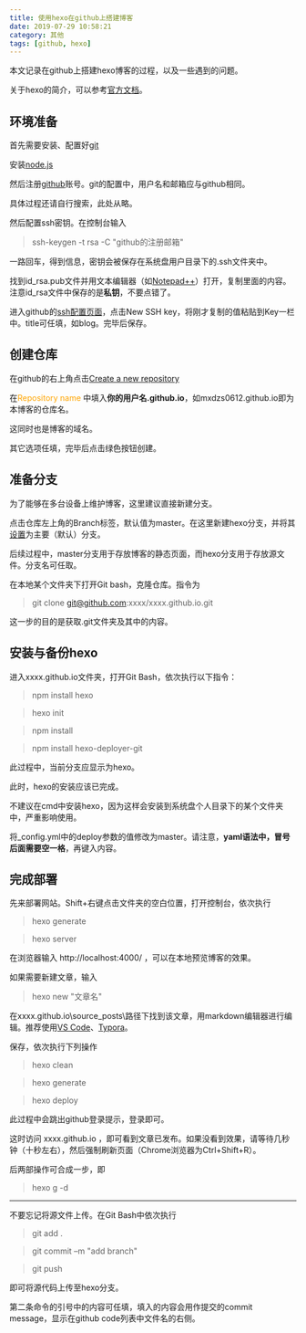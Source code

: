 ```yaml
---
title: 使用hexo在github上搭建博客
date: 2019-07-29 10:58:21
category: 其他
tags: [github, hexo]
---
```


本文记录在github上搭建hexo博客的过程，以及一些遇到的问题。

关于hexo的简介，可以参考[官方文档](https://hexo.io/zh-cn/docs/)。

## 环境准备
首先需要安装、配置好[git](https://git-scm.com/)

安装[node.js](https://nodejs.org/zh-cn/)

然后注册[github](https://github.com/)账号。git的配置中，用户名和邮箱应与github相同。

具体过程还请自行搜索，此处从略。

然后配置ssh密钥。在控制台输入
>ssh-keygen -t rsa -C "github的注册邮箱"

一路回车，得到信息，密钥会被保存在系统盘用户目录下的.ssh文件夹中。

找到id_rsa.pub文件并用文本编辑器（如[Notepad++](https://notepad-plus-plus.org/)）打开，复制里面的内容。注意id_rsa文件中保存的是**私钥**，不要点错了。

进入github的[ssh配置页面](https://github.com/settings/ssh)，点击New SSH key，将刚才复制的值粘贴到Key一栏中。title可任填，如blog。完毕后保存。

## 创建仓库
在github的右上角点击[Create a new repository](https://github.com/new)

在<font color=orange>Repository name</font> 中填入**你的用户名.github.io**，如mxdzs0612.github.io即为本博客的仓库名。

这同时也是博客的域名。

其它选项任填，完毕后点击绿色按钮创建。

## 准备分支
为了能够在多台设备上维护博客，这里建议直接新建分支。

点击仓库左上角的Branch标签，默认值为master。在这里新建hexo分支，并将其[设置](https://github.com/mxdzs0612/mxdzs0612.github.io/settings/branches)为主要（默认）分支。

后续过程中，master分支用于存放博客的静态页面，而hexo分支用于存放源文件。分支名可任取。

在本地某个文件夹下打开Git bash，克隆仓库。指令为

>git clone git@github.com:xxxx/xxxx.github.io.git

这一步的目的是获取.git文件夹及其中的内容。

## 安装与备份hexo
进入xxxx.github.io文件夹，打开Git Bash，依次执行以下指令：
>npm install hexo

>hexo init

>npm install

>npm install hexo-deployer-git

此过程中，当前分支应显示为hexo。

此时，hexo的安装应该已完成。

不建议在cmd中安装hexo，因为这样会安装到系统盘个人目录下的某个文件夹中，严重影响使用。

将_config.yml中的deploy参数的值修改为master。请注意，**yaml语法中，冒号后面需要空一格**，再键入内容。

## 完成部署
先来部署网站。Shift+右键点击文件夹的空白位置，打开控制台，依次执行
>hexo generate

>hexo server

在浏览器输入 http://localhost:4000/ ，可以在本地预览博客的效果。

如果需要新建文章，输入
>hexo new "文章名"

在xxxx.github.io\source\_posts\路径下找到该文章，用markdown编辑器进行编辑。推荐使用[VS Code](https://code.visualstudio.com/)、[Typora](https://typora.io/)。

保存，依次执行下列操作
>hexo clean

>hexo generate

>hexo deploy

此过程中会跳出github登录提示，登录即可。

这时访问 xxxx.github.io ，即可看到文章已发布。如果没看到效果，请等待几秒钟（十秒左右），然后强制刷新页面（Chrome浏览器为Ctrl+Shift+R）。

后两部操作可合成一步，即
>hexo g -d
___
不要忘记将源文件上传。在Git Bash中依次执行
>git add .

>git commit –m "add branch"

>git push 

即可将源代码上传至hexo分支。

第二条命令的引号中的内容可任填，填入的内容会用作提交的commit message，显示在github code列表中文件名的右侧。